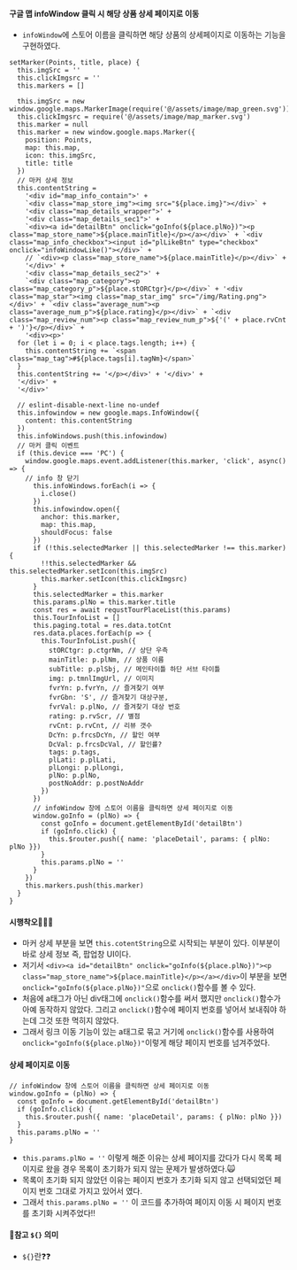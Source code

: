 #### 구글 맵 infoWindow 클릭 시 해당 상품 상세 페이지로 이동
+ `infoWindow`에 스토어 이름을 클릭하면 해당 상품의 상세페이지로 이동하는 기능을 구현하였다.
```node
setMarker(Points, title, place) {
  this.imgSrc = ''
  this.clickImgsrc = ''
  this.markers = []

  this.imgSrc = new window.google.maps.MarkerImage(require('@/assets/image/map_green.svg'))
  this.clickImgsrc = require('@/assets/image/map_marker.svg')
  this.marker = null
  this.marker = new window.google.maps.Marker({
    position: Points,
    map: this.map,
    icon: this.imgSrc,
    title: title
  })
  // 마커 상세 정보
  this.contentString =
    '<div id="map_info_contain">' +
    `<div class="map_store_img"><img src="${place.img}"></div>` +
    '<div class="map_details_wrapper">' +
    '<div class="map_details_sec1">' +
    `<div><a id="detailBtn" onclick="goInfo(${place.plNo})"><p class="map_store_name">${place.mainTitle}</p></a></div>` + `<div class="map_info_checkbox"><input id="plLikeBtn" type="checkbox" onclick="infoWindowLike()"></div>` +
    // `<div><p class="map_store_name">${place.mainTitle}</p></div>` +
    '</div>' +
    '<div class="map_details_sec2">' +
    `<div class="map_category"><p class="map_category_p">${place.stORCtgr}</p></div>` + '<div class="map_star"><img class="map_star_img" src="/img/Rating.png"></div>' + `<div class="average_num"><p class="average_num_p">${place.rating}</p></div>` + `<div class="map_review_num"><p class="map_review_num_p">${'(' + place.rvCnt + ')'}</p></div>` +
    '<div><p>'
  for (let i = 0; i < place.tags.length; i++) {
    this.contentString += `<span class="map_tag">#${place.tags[i].tagNm}</span>`
  }
  this.contentString += '</p></div>' + '</div>' +
  '</div>' +
  '</div>'

  // eslint-disable-next-line no-undef
  this.infowindow = new google.maps.InfoWindow({
    content: this.contentString
  })
  this.infoWindows.push(this.infowindow)
  // 마커 클릭 이벤트
  if (this.device === 'PC') {
    window.google.maps.event.addListener(this.marker, 'click', async() => {
    // info 창 닫기
      this.infoWindows.forEach(i => {
        i.close()
      })
      this.infowindow.open({
        anchor: this.marker,
        map: this.map,
        shouldFocus: false
      })
      if (!this.selectedMarker || this.selectedMarker !== this.marker) {
        !!this.selectedMarker && this.selectedMarker.setIcon(this.imgSrc)
        this.marker.setIcon(this.clickImgsrc)
      }
      this.selectedMarker = this.marker
      this.params.plNo = this.marker.title
      const res = await requstTourPlaceList(this.params)
      this.TourInfoList = []
      this.paging.total = res.data.totCnt
      res.data.places.forEach(p => {
        this.TourInfoList.push({
          stORCtgr: p.ctgrNm, // 상단 우측
          mainTitle: p.plNm, // 상품 이름
          subTitle: p.plSbj, // 메인타이틀 하단 서브 타이틀
          img: p.tmnlImgUrl, // 이미지
          fvrYn: p.fvrYn, // 즐겨찾기 여부
          fvrGbn: 'S', // 즐겨찾기 대상구분,
          fvrVal: p.plNo, // 즐겨찾기 대상 번호
          rating: p.rvScr, // 별점
          rvCnt: p.rvCnt, // 리뷰 갯수
          DcYn: p.frcsDcYn, // 할인 여부
          DcVal: p.frcsDcVal, // 할인률?
          tags: p.tags,
          plLati: p.plLati,
          plLongi: p.plLongi,
          plNo: p.plNo,
          postNoAddr: p.postNoAddr
        })
      })
      // infoWindow 창에 스토어 이름을 클릭하면 상세 페이지로 이동
      window.goInfo = (plNo) => {
        const goInfo = document.getElementById('detailBtn')
        if (goInfo.click) {
          this.$router.push({ name: 'placeDetail', params: { plNo: plNo }})
        }
        this.params.plNo = ''
      }
    })
    this.markers.push(this.marker)
  }
}
```
#### 시행착오🤦🏻‍♀️
+ 마커 상세 부분을 보면 `this.cotentString`으로 시작되는 부분이 있다. 이부분이 바로 상세 정보 즉, 팝업창 UI이다. 
+ 저기서 ``<div><a id="detailBtn" onclick="goInfo(${place.plNo})"><p class="map_store_name">${place.mainTitle}</p></a></div>``이 부분을 보면 `onclick="goInfo(${place.plNo})"`으로 `onclick()`함수를 볼 수 있다.
+ 처음에 a태그가 아닌 div태그에 `onclick()`함수를 써서 했지만 `onclick()`함수가 아예 동작하지 않았다. 그리고 `onclick()`함수에 페이지 번호를 넣어서 보내줘야 하는데 그것 또한 먹히지 않았다.
+ 그래서 링크 이동 기능이 있는 a태그로 묶고 거기에 `onclick()`함수를 사용하여 `onclick="goInfo(${place.plNo})"`이렇게 해당 페이지 번호를 넘겨주었다.

#### 상세 페이지로 이동
```node
// infoWindow 창에 스토어 이름을 클릭하면 상세 페이지로 이동
window.goInfo = (plNo) => {
  const goInfo = document.getElementById('detailBtn')
  if (goInfo.click) {
    this.$router.push({ name: 'placeDetail', params: { plNo: plNo }})
  }
  this.params.plNo = ''
}
```
+ `this.params.plNo = ''` 이렇게 해준 이유는 상세 페이지를 갔다가 다시 목록 페이지로 왔을 경우 목록이 초기화가 되지 않는 문제가 발생하였다.🙀
+ 목록이 초기화 되지 않았던 이유는 페이지 번호가 초기화 되지 않고 선택되었던 페이지 번호 그대로 가지고 있어서 였다.
+ 그래서 `this.params.plNo = ''` 이 코드를 추가하여 페이지 이동 시 페이지 번호를 초기화 시켜주었다‼️ 

#### 📢참고 `${}` 의미
+ `${}`란❓❓
